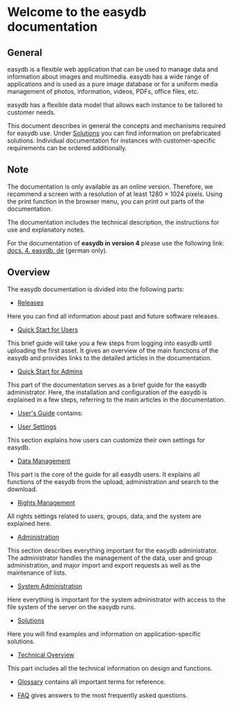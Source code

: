 # Welcome to the easydb documentation

## General
 
easydb is a flexible web application that can be used to manage data and information about images and multimedia. easydb has a wide range of applications and is used as a pure image database or for a uniform media management of photos, information, videos, PDFs, office files, etc.

easydb has a flexible data model that allows each instance to be tailored to customer needs.

This document describes in general the concepts and mechanisms required for easydb use. Under [Solutions](./solutions/solutions.md) you can find information on prefabricated solutions. Individual documentation for instances with customer-specific requirements can be ordered additionally.

## Note

The documentation is only available as an online version. Therefore, we recommend a screen with a resolution of at least 1280 × 1024 pixels. Using the print function in the browser menu, you can print out parts of the documentation.

The documentation includes the technical description, the instructions for use and explanatory notes.

For the documentation of **easydb in version 4** please use the following link: [docs. 4. easydb. de](http://docs.4.easydb.de) (german only).

## Overview

The easydb documentation is divided into the following parts:

* [Releases](./releases/releases.md)

Here you can find all information about past and future software releases.

* [Quick Start for Users](./getstarteduser/getstarteduser.md)

This brief guide will take you a few steps from logging into easydb until uploading the first asset. It gives an overview of the main functions of the easydb and provides links to the detailed articles in the documentation.

* [Quick Start for Admins](./getstartedadmin/getstartedadmin.md)

This part of the documentation serves as a brief guide for the easydb administrator. Here, the installation and configuration of the easydb is explained in a few steps, referring to the main articles in the documentation.

* [User's Guide](./webfrontend/webfrontend.md) contains:

* [User Settings](./webfrontend/userprefs/userprefs.md)

This section explains how users can customize their own settings for easydb.

* [Data Management](./webfrontend/datamanagement/datamanagement.md)

This part is the core of the guide for all easydb users. It explains all functions of the easydb from the upload, administration and search to the download.

* [Rights Management](./webfrontend/rightsmanagement/rightsmanagement.md)

All rights settings related to users, groups, data, and the system are explained here.

* [Administration](./webfrontend/datamanagement/datamanagement.md)

This section describes everything important for the easydb administrator. The administrator handles the management of the data, user and group administration, and major import and export requests as well as the maintenance of lists.

* [System Administration](./sysadmin/sysadmin.md)

Here everything is important for the system administrator with access to the file system of the server on the easydb runs.

* [Solutions](./solutions/solutions.md)

Here you will find examples and information on application-specific solutions.

* [Technical Overview](./technical/technical.md)

This part includes all the technical information on design and functions.

* [Glossary](./glossary/glossary.md) contains all important terms for reference.

* [FAQ](./faq/faq.md) gives answers to the most frequently asked questions.